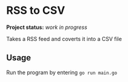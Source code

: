 # RSS to CSV

**Project status:** *work in progress*

Takes a RSS feed and coverts it into a CSV file

## Usage

Run the program by entering `go run main.go`